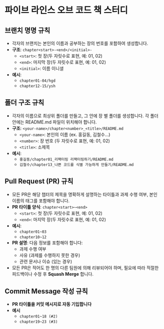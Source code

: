 # 파이브 라인스 오브 코드 책 스터디

## 브랜치 명명 규칙

- 각자의 브랜치는 본인의 이름과 공부하는 장의 번호를 포함하여 생성합니다.
- **구조**: `chapter<start>-<end>/<initial>-`
  - `<start>`: 첫 장(두 자릿수로 표현, 예: 01, 02)
  - `<end>`: 마지막 장(두 자릿수로 표현, 예: 01, 02)
  - `<initial>`: 이름 이니셜
- **예시**:
  - `chapter01-04/hgd`
  - `chapter12-15/ysh`

## 폴더 구조 규칙

- 각자의 이름으로 최상위 폴더를 만들고, 그 안에 장 별 폴더를 생성합니다. 각 폴더 안에는 README.md 파일이 위치해야 합니다.
- **구조**: `<your-name>/chapter<number>_<title>/README.md`
  - `<your-name>`: 본인의 이름 (ex. 홍길동, 김철수...)
  - `<number>`: 장 번호 (두 자릿수로 표현, 예: 01, 02)
  - `<title>`: 소제목
- **예시**:
  - `홍길동/chapter01_리팩터링 리팩터링하기/README.md`
  - `김철수/chapter13_나쁜 코드를 식별 가능하게 만들기/README.md`

## Pull Request (PR) 규칙

- 모든 PR은 해당 챕터의 제목을 명확하게 설명하는 타이틀과 과제 수행 여부, 본인 이름의 태그를 포함해야 합니다.
- **PR 타이틀 양식**: `chapter<start>~<end>`
  - `<start>`: 첫 장(두 자릿수로 표현, 예: 01, 02)
  - `<end>`: 마지막 장(두 자릿수로 표현, 예: 01, 02)
- **예시**:
  - `chapter01~03`
  - `chapter10~12`
- **PR 설명**: 다음 정보를 포함해야 합니다:
  - 과제 수행 여부
  - 사유 (과제를 수행하지 못한 경우)
  - 관련 문서나 이슈 (있는 경우)
- 모든 PR은 적어도 한 명의 다른 팀원에 의해 리뷰되어야 하며, 필요에 따라 적절한 피드백이나 수정 후 **Squash Merge** 합니다.

## Commit Message 작성 규칙

- **PR 타이틀을 커밋 메시지로 자동 기입합니다**
- **예시**
  - `chapter01~18 (#2)`
  - `chapter19~23 (#3)`

